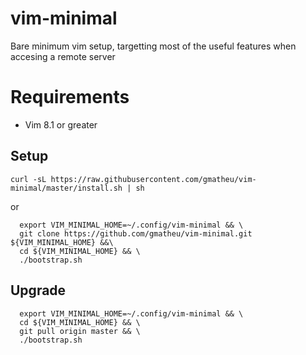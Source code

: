 # vim-minimal

Bare minimum vim setup, targetting most of the useful features when accesing a remote server

# Requirements

* Vim 8.1 or greater

## Setup

```
curl -sL https://raw.githubusercontent.com/gmatheu/vim-minimal/master/install.sh | sh
```

or 

```
  export VIM_MINIMAL_HOME=~/.config/vim-minimal && \
  git clone https://github.com/gmatheu/vim-minimal.git ${VIM_MINIMAL_HOME} &&\
  cd ${VIM_MINIMAL_HOME} && \
  ./bootstrap.sh
```

## Upgrade

```
  export VIM_MINIMAL_HOME=~/.config/vim-minimal && \
  cd ${VIM_MINIMAL_HOME} && \
  git pull origin master && \
  ./bootstrap.sh
```
